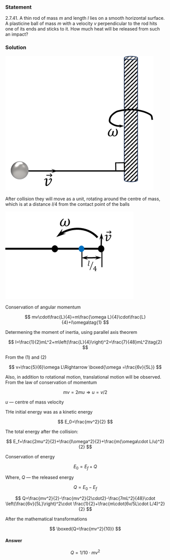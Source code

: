 ###  Statement

$2.7.41.$ A thin rod of mass $m$ and length $l$ lies on a smooth horizontal surface. A plasticine ball of mass $m$ with a velocity $v$ perpendicular to the rod hits one of its ends and sticks to it. How much heat will be released from such an impact?

### Solution

![ Collision of a ball with a rod |466x424, 39%](../../img/2.7.41/2.7.41_1.png)

After collision they will move as a unit, rotating around the centre of mass, which is at a distance $l/4$ from the contact point of the balls

![ Rotations around the centre of mass |403x276, 39%](../../img/2.7.41/2.7.41_2.png)

Conservation of angular momentum

$$
mv\cdot\frac{L}{4}=m\frac{\omega L}{4}\cdot\frac{L}{4}+I\omega\tag{1}
$$

Determening the moment of inertia, using parallel axis theorem

$$
I=\frac{1}{2}mL^2+m\left(\frac{L}{4}\right)^2=\frac{7}{48}mL^2\tag{2}
$$

From the $(1)$ and $(2)$

$$
v=\frac{5}{6}\omega L\Rightarrow \boxed{\omega =\frac{6v}{5L}}
$$

Also, in addition to rotational motion, translational motion will be observed. From the law of conservation of momentum

$$
mv=2mu\Rightarrow u=v/2
$$

$u$ — centre of mass velocity

THe initial energy was as a kinetic energy

$$
E_0=\frac{mv^2}{2}
$$

The total energy after the collision:

$$
E_f=\frac{2mu^2}{2}+\frac{I\omega^2}{2}+\frac{m(\omega\cdot L/u)^2}{2}
$$

Conservation of energy

$$
E_0=E_f+Q
$$

Where, $Q$ — the released energy

$$
Q=E_0-E_f
$$

$$
Q=\frac{mv^2}{2}-\frac{mv^2}{2\cdot2}-\frac{7mL^2}{48}\cdot \left(\frac{6v}{5L}\right)^2\cdot \frac{1}{2}+\frac{m\cdot(6v/5L\cdot L/4)^2}{2}
$$

After the mathematical transformations

$$
\boxed{Q=\frac{mv^2}{10}}
$$

#### Answer

$$
Q=1/10\cdot mv^2
$$